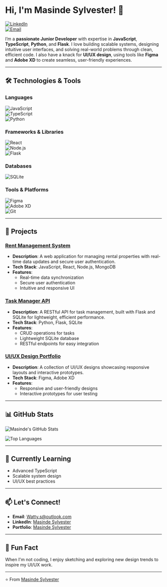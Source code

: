 # Hi, I'm Masinde Sylvester! 👋  

[![LinkedIn](https://img.shields.io/badge/LinkedIn-Connect-blue)](https://www.linkedin.com/in/m-sylvester-9bb732251/)  
[![Email](https://img.shields.io/badge/Email-Reach%20Out-red)](mailto:Watty.s@outlook.com)  

I’m a **passionate Junior Developer** with expertise in **JavaScript**, **TypeScript**, **Python**, and **Flask**. 
I love building scalable systems, designing intuitive user interfaces, and solving real-world problems through clean, 
efficient code. I also have a knack for **UI/UX design**, using tools like **Figma** and **Adobe XD** to create seamless, 
user-friendly experiences.  

---

## 🛠️ Technologies & Tools  

### Languages  
![JavaScript](https://img.shields.io/badge/JavaScript-F7DF1E?style=for-the-badge&logo=javascript&logoColor=black)  
![TypeScript](https://img.shields.io/badge/TypeScript-3178C6?style=for-the-badge&logo=typescript&logoColor=white)  
![Python](https://img.shields.io/badge/Python-3776AB?style=for-the-badge&logo=python&logoColor=white)  

### Frameworks & Libraries  
![React](https://img.shields.io/badge/React-20232A?style=for-the-badge&logo=react&logoColor=61DAFB)  
![Node.js](https://img.shields.io/badge/Node.js-339933?style=for-the-badge&logo=node.js&logoColor=white)  
![Flask](https://img.shields.io/badge/Flask-000000?style=for-the-badge&logo=flask&logoColor=white)  

### Databases  
![SQLite](https://img.shields.io/badge/SQLite-07405E?style=for-the-badge&logo=sqlite&logoColor=white)  

### Tools & Platforms  
![Figma](https://img.shields.io/badge/Figma-F24E1E?style=for-the-badge&logo=figma&logoColor=white)  
![Adobe XD](https://img.shields.io/badge/Adobe%20XD-FF61F6?style=for-the-badge&logo=adobe-xd&logoColor=white)  
![Git](https://img.shields.io/badge/Git-F05032?style=for-the-badge&logo=git&logoColor=white)  

---

## 🚀 Projects  

### [Rent Management System](https://github.com/yourusername/rent-management-system)  
- **Description**: A web application for managing rental properties with real-time data updates and secure user authentication.  
- **Tech Stack**: JavaScript, React, Node.js, MongoDB  
- **Features**:  
  - Real-time data synchronization  
  - Secure user authentication  
  - Intuitive and responsive UI  

### [Task Manager API](https://github.com/yourusername/task-manager-api)  
- **Description**: A RESTful API for task management, built with Flask and SQLite for lightweight, efficient performance.  
- **Tech Stack**: Python, Flask, SQLite  
- **Features**:  
  - CRUD operations for tasks  
  - Lightweight SQLite database  
  - RESTful endpoints for easy integration  

### [UI/UX Design Portfolio](https://github.com/yourusername/ui-ux-portfolio)  
- **Description**: A collection of UI/UX designs showcasing responsive layouts and interactive prototypes.  
- **Tech Stack**: Figma, Adobe XD  
- **Features**:  
  - Responsive and user-friendly designs  
  - Interactive prototypes for user testing  

---

## 📊 GitHub Stats  

![Masinde's GitHub Stats](https://github-readme-stats.vercel.app/api?username=yourusername&show_icons=true&theme=radical)  

![Top Languages](https://github-readme-stats.vercel.app/api/top-langs/?username=yourusername&layout=compact&theme=radical)  

---

## 🌱 Currently Learning  
- Advanced TypeScript  
- Scalable system design  
- UI/UX best practices  

---

## 📫 Let's Connect!  
- **Email**: [Watty.s@outlook.com](mailto:Watty.s@outlook.com)  
- **LinkedIn**: [Masinde Sylvester](https://www.linkedin.com/in/m-sylvester-9bb732251/)  
- **Portfolio**: [Masinde Sylvester](portfolio-pied-psi-60.vercel.app)  

---

## 💬 Fun Fact  
When I'm not coding, I enjoy sketching and exploring new design trends to inspire my UI/UX work.  

---

⭐️ From [Masinde Sylvester](https://github.com/masinces)  
